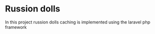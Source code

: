 # Russion dolls 
In this project russion dolls caching is implemented using the laravel php framework
